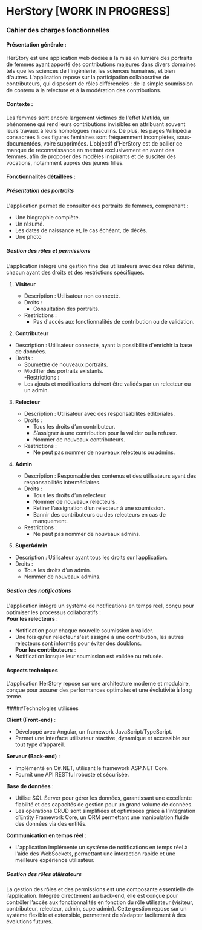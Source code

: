 # HerStory [WORK IN PROGRESS]

### Cahier des charges fonctionnelles

#### Présentation générale : 

HerStory est une application web dédiée à la mise en lumière des portraits de femmes ayant apporté des contributions majeures dans divers domaines tels que les sciences de l'ingénierie, les sciences humaines, et bien d'autres. L'application repose sur la participation collaborative de contributeurs, qui disposent de rôles différenciés : de la simple soumission de contenu à la relecture et à la modération des contributions. 

#### Contexte : 
Les femmes sont encore largement victimes de l'effet Matilda, un phénomène qui rend leurs contributions invisibles en attribuant souvent leurs travaux à leurs homologues masculins. De plus, les pages Wikipédia consacrées à ces figures féminines sont fréquemment incomplètes, sous-documentées, voire supprimées. L'objectif d'HerStory est de pallier ce manque de reconnaissance en mettant exclusivement en avant des femmes, afin de proposer des modèles inspirants et de susciter des vocations, notamment auprès des jeunes filles.

#### Fonctionnalités détaillées : 

##### Présentation des portraits

L'application permet de consulter des portraits de femmes, comprenant :  
- Une biographie complète.  
- Un résumé.  
- Les dates de naissance et, le cas échéant, de décès.  
- Une photo

##### Gestion des rôles et permissions

L’application intègre une gestion fine des utilisateurs avec des rôles définis, chacun ayant des droits et des restrictions spécifiques.  

1. **Visiteur** 
   - Description : Utilisateur non connecté.  
   - Droits :  
      - Consultation des portraits.  
   - Restrictions :  
       - Pas d'accès aux fonctionnalités de contribution ou de validation.  

2. **Contributeur** 
  - Description : Utilisateur connecté, ayant la possibilité d'enrichir la base de données.  
  - Droits :  
     - Soumettre de nouveaux portraits.  
     - Modifier des portraits existants.  
  -Restrictions :  
     - Les ajouts et modifications doivent être validés par un relecteur ou un admin.  

3. **Relecteur**
   - Description : Utilisateur avec des responsabilités éditoriales.  
   - Droits :  
      - Tous les droits d’un contributeur.  
      - S’assigner à une contribution pour la valider ou la refuser.  
      - Nommer de nouveaux contributeurs.  
   - Restrictions :  
      - Ne peut pas nommer de nouveaux relecteurs ou admins.  

4. **Admin**
   - Description : Responsable des contenus et des utilisateurs ayant des responsabilités intermédiaires.  
   - Droits :  
      - Tous les droits d’un relecteur.  
      - Nommer de nouveaux relecteurs.  
      - Retirer l'assignation d’un relecteur à une soumission.  
      - Bannir des contributeurs ou des relecteurs en cas de manquement.  
   - Restrictions :  
      - Ne peut pas nommer de nouveaux admins.  

5. **SuperAdmin**  
 - Description : Utilisateur ayant tous les droits sur l’application.  
 - Droits :  
    - Tous les droits d’un admin.  
    - Nommer de nouveaux admins.  

##### Gestion des notifications 

L'application intègre un système de notifications en temps réel, conçu pour optimiser les processus collaboratifs :  
**Pour les relecteurs** :  
  - Notification pour chaque nouvelle soumission à valider.  
  - Une fois qu'un relecteur s'est assigné à une contribution, les autres relecteurs sont informés pour éviter des doublons.  
**Pour les contributeurs** :  
  - Notification lorsque leur soumission est validée ou refusée.  


#### Aspects techniques

L'application HerStory repose sur une architecture moderne et modulaire, conçue pour assurer des performances optimales et une évolutivité à long terme.

#####Technologies utilisées

**Client (Front-end)** :
  - Développé avec Angular, un framework JavaScript/TypeScript.
  - Permet une interface utilisateur réactive, dynamique et accessible sur tout type d’appareil.
  
**Serveur (Back-end)** :
  - Implémenté en C#.NET, utilisant le framework ASP.NET Core.
  - Fournit une API RESTful robuste et sécurisée.
    
**Base de données** :

  - Utilise SQL Server pour gérer les données, garantissant une excellente fiabilité et des capacités de gestion pour un grand volume de données.
  - Les opérations CRUD sont simplifiées et optimisées grâce à l’intégration d’Entity Framework Core, un ORM permettant une manipulation fluide des données via des entités.

**Communication en temps réel** :
  - L'application implémente un système de notifications en temps réel à l’aide des WebSockets, permettant une interaction rapide et une meilleure expérience utilisateur.

##### Gestion des rôles utilisateurs

La gestion des rôles et des permissions est une composante essentielle de l’application.
Intégrée directement au back-end, elle est conçue pour contrôler l’accès aux fonctionnalités en fonction du rôle utilisateur (visiteur, contributeur, relecteur, admin, superadmin).
Cette gestion repose sur un système flexible et extensible, permettant de s’adapter facilement à des évolutions futures.

 

